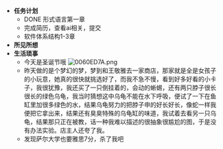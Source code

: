 - **任务计划**
	- DONE 形式语言第一章
	- 完成简历，查看ai相关，提交
	- 软件体系结构1-3章
- **所见所想**
- **生活琐事**
	- 今天是圣诞节哦 ![0060ED7A.png](../assets/0060ED7A_1703472716661_0.png)
	- 昨天做的是个梦幻的梦，梦到和王敬雅去一家商店，那家就是全是女孩子的小玩意，她真的很快就挑选好了，而我不急不慢，看到好多好看的小卡子，我很犹豫，我还买了一只倒挂着的，会动的蜥蜴，还有两只脖子很长很长的绿色乌龟，我当时猜想这中乌龟不能在水下呼吸，便试了一下在鱼缸里加很多绿色的水，结果乌龟努力的把脖子申的好长好长，像蛇一样我便把它拿出来，结果还有臭臭特殊的乌龟缸的味道，我试着去看另一只乌龟，结果那只正在被教，话一种我难以描述的很抽象很尴尬的图，于是没有办法实验。店主人还夸了我。
	- 发现萨尔大学也要雅思7分，杀了我吧
